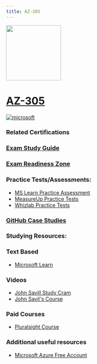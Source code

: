 ```yaml
---
title: AZ-305
---
```


<img src="/az-305.png" width="150" height="150">

# [AZ-305](https://learn.microsoft.com/certifications/exams/az-305)

 <a href='https://learn.microsoft.com/en-us/certifications/browse/?type=role-based&levels=advanced' target="_blank"><img alt='microsoft' src='https://img.shields.io/badge/expert-100000?style=for-the-badge&logo=microsoft&logoColor=white&labelColor=0078D4&color=212221'/></a>

### Related Certifications

### [Exam Study Guide](https://aka.ms/az305-studyguide)
### [Exam Readiness Zone](https://learn.microsoft.com/en-us/shows/exam-readiness-zone/preparing-for-az-305-design-identity-governance-and-monitoring-solutions-1-of-4/)

### Practice Tests/Assessments:
- [MS Learn Practice Assessment](https://learn.microsoft.com/certifications/exams/az-305/practice/assessment?assessment-type=practice&assessmentId=15)
- [MeasureUp Practice Tests](https://www.measureup.com/microsoft-practice-test-az-305-designing-microsoft-azure-infrastructure-solutions.html)
- [Whizlab Practice Tests](https://www.whizlabs.com/designing-microsoft-azure-infrastructure-solutions-az-305/)

### [GitHub Case Studies](https://aka.ms/az305labs)

### Studying Resources:
### Text Based
- [Microsoft Learn](https://learn.microsoft.com/certifications/exams/az-305)
### Videos
- [John Savill Study Cram](https://www.youtube.com/watch?v=vq9LuCM4YP4&list=PLlVtbbG169nH_CJl4wwKBfS1V8nMYr7xL&index=9&pp=iAQB)
- [John Savil's Course](https://www.youtube.com/playlist?list=PLlVtbbG169nHSnaP4ae33yQUI3zcmP5nP)
### Paid Courses
- [Pluralsight Course](https://www.pluralsight.com/paths/az-305-designing-microsoft-azure-infrastructure-solutions)
### Additional useful resources
- [Microsoft Azure Free Account](https://azure.microsoft.com/en-us/offers/ms-azr-0044p)
